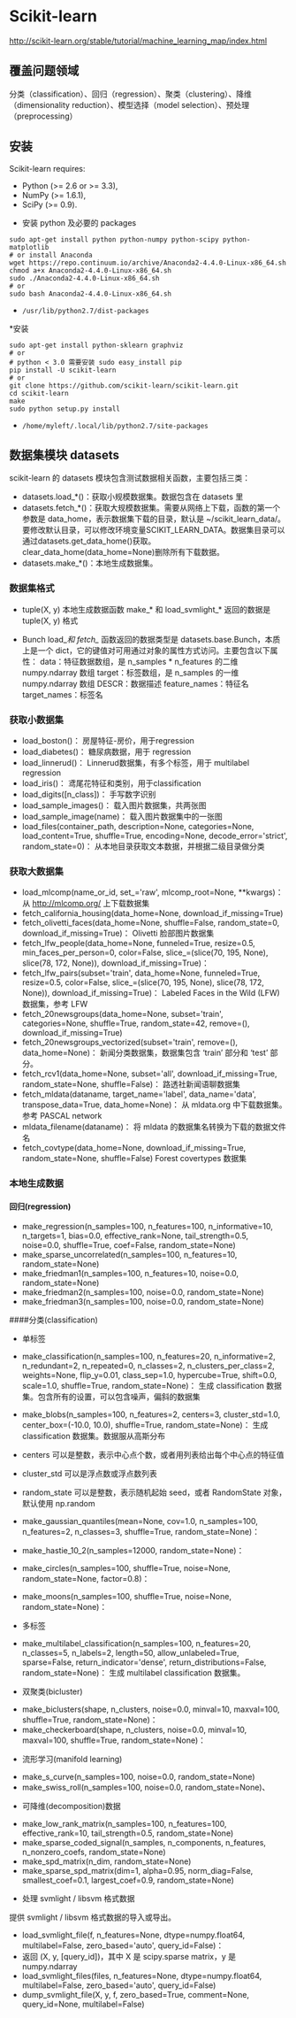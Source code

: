 # Scikit-learn

http://scikit-learn.org/stable/tutorial/machine_learning_map/index.html

## 覆盖问题领域

分类（classification）、回归（regression）、聚类（clustering）、降维（dimensionality reduction）、模型选择（model selection）、预处理（preprocessing）

## 安装

Scikit-learn requires:

- Python (>= 2.6 or >= 3.3),
- NumPy (>= 1.6.1),
- SciPy (>= 0.9).

* 安装 python 及必要的 packages
```shell
sudo apt-get install python python-numpy python-scipy python-matplotlib
# or install Anaconda
wget https://repo.continuum.io/archive/Anaconda2-4.4.0-Linux-x86_64.sh
chmod a+x Anaconda2-4.4.0-Linux-x86_64.sh
sudo ./Anaconda2-4.4.0-Linux-x86_64.sh
# or
sudo bash Anaconda2-4.4.0-Linux-x86_64.sh
```

- `/usr/lib/python2.7/dist-packages`

*安装 
```shell
sudo apt-get install python-sklearn graphviz
# or
# python < 3.0 需要安装 sudo easy_install pip
pip install -U scikit-learn
# or
git clone https://github.com/scikit-learn/scikit-learn.git
cd scikit-learn
make
sudo python setup.py install
```

- `/home/myleft/.local/lib/python2.7/site-packages`

## 数据集模块 datasets

scikit-learn 的 datasets 模块包含测试数据相关函数，主要包括三类：

- datasets.load_*()：获取小规模数据集。数据包含在 datasets 里
- datasets.fetch_*()：获取大规模数据集。需要从网络上下载，函数的第一个参数是 data_home，表示数据集下载的目录，默认是 ~/scikit_learn_data/。要修改默认目录，可以修改环境变量SCIKIT_LEARN_DATA。数据集目录可以通过datasets.get_data_home()获取。clear_data_home(data_home=None)删除所有下载数据。
- datasets.make_*()：本地生成数据集。

### 数据集格式

- tuple(X, y)
    本地生成数据函数 make_* 和 load_svmlight_* 返回的数据是 tuple(X, y) 格式

- Bunch
    load_*和 fetch_* 函数返回的数据类型是 datasets.base.Bunch，本质上是一个 dict，它的键值对可用通过对象的属性方式访问。主要包含以下属性：
        data：特征数据数组，是 n_samples * n_features 的二维 numpy.ndarray 数组
        target：标签数组，是 n_samples 的一维 numpy.ndarray 数组
        DESCR：数据描述
        feature_names：特征名
        target_names：标签名

### 获取小数据集

- load_boston()：
    房屋特征-房价，用于regression
- load_diabetes()：
    糖尿病数据，用于 regression
- load_linnerud()：
    Linnerud数据集，有多个标签，用于 multilabel regression
- load_iris()：
    鸢尾花特征和类别，用于classification
- load_digits([n_class])：
    手写数字识别
- load_sample_images()：
    载入图片数据集，共两张图
- load_sample_image(name)：
    载入图片数据集中的一张图
- load_files(container_path, description=None, categories=None, load_content=True, shuffle=True, encoding=None, decode_error='strict', random_state=0)：
    从本地目录获取文本数据，并根据二级目录做分类

### 获取大数据集

- load_mlcomp(name_or_id, set_='raw', mlcomp_root=None, **kwargs)：
    从 http://mlcomp.org/ 上下载数据集
- fetch_california_housing(data_home=None, download_if_missing=True)
- fetch_olivetti_faces(data_home=None, shuffle=False, random_state=0, download_if_missing=True)：
    Olivetti 脸部图片数据集
- fetch_lfw_people(data_home=None, funneled=True, resize=0.5, min_faces_per_person=0, color=False, slice_=(slice(70, 195, None), slice(78, 172, None)), download_if_missing=True)：
- fetch_lfw_pairs(subset='train', data_home=None, funneled=True, resize=0.5, color=False, slice_=(slice(70, 195, None), slice(78, 172, None)), download_if_missing=True)：
    Labeled Faces in the Wild (LFW) 数据集，参考 LFW
- fetch_20newsgroups(data_home=None, subset='train', categories=None, shuffle=True, random_state=42, remove=(), download_if_missing=True)
- fetch_20newsgroups_vectorized(subset='train', remove=(), data_home=None)：
    新闻分类数据集，数据集包含 ‘train’ 部分和 ‘test’ 部分。
- fetch_rcv1(data_home=None, subset='all', download_if_missing=True, random_state=None, shuffle=False)：
    路透社新闻语聊数据集
- fetch_mldata(dataname, target_name='label', data_name='data', transpose_data=True, data_home=None)：
    从 mldata.org 中下载数据集。参考 PASCAL network
- mldata_filename(dataname)：
    将 mldata 的数据集名转换为下载的数据文件名
- fetch_covtype(data_home=None, download_if_missing=True, random_state=None, shuffle=False)
    Forest covertypes 数据集

### 本地生成数据

#### 回归(regression)

- make_regression(n_samples=100, n_features=100, n_informative=10, n_targets=1, bias=0.0, effective_rank=None, tail_strength=0.5, noise=0.0, shuffle=True, coef=False, random_state=None)
- make_sparse_uncorrelated(n_samples=100, n_features=10, random_state=None)
- make_friedman1(n_samples=100, n_features=10, noise=0.0, random_state=None)
- make_friedman2(n_samples=100, noise=0.0, random_state=None)
- make_friedman3(n_samples=100, noise=0.0, random_state=None)

####分类(classification)

* 单标签

- make_classification(n_samples=100, n_features=20, n_informative=2, n_redundant=2, n_repeated=0, n_classes=2, n_clusters_per_class=2, weights=None, flip_y=0.01, class_sep=1.0, hypercube=True, shift=0.0, scale=1.0, shuffle=True, random_state=None)：
    生成 classification 数据集。包含所有的设置，可以包含噪声，偏斜的数据集
- make_blobs(n_samples=100, n_features=2, centers=3, cluster_std=1.0, center_box=(-10.0, 10.0), shuffle=True, random_state=None)：
    生成 classification 数据集。数据服从高斯分布
- centers 可以是整数，表示中心点个数，或者用列表给出每个中心点的特征值
- cluster_std 可以是浮点数或浮点数列表
- random_state 可以是整数，表示随机起始 seed，或者 RandomState 对象，默认使用 np.random
- make_gaussian_quantiles(mean=None, cov=1.0, n_samples=100, n_features=2, n_classes=3, shuffle=True, random_state=None)：
- make_hastie_10_2(n_samples=12000, random_state=None)：
- make_circles(n_samples=100, shuffle=True, noise=None, random_state=None, factor=0.8)：

- make_moons(n_samples=100, shuffle=True, noise=None, random_state=None)：

* 多标签

- make_multilabel_classification(n_samples=100, n_features=20, n_classes=5, n_labels=2, length=50, allow_unlabeled=True, sparse=False, return_indicator='dense', return_distributions=False, random_state=None)：
    生成 multilabel classification 数据集。

* 双聚类(bicluster)

- make_biclusters(shape, n_clusters, noise=0.0, minval=10, maxval=100, shuffle=True, random_state=None)：
- make_checkerboard(shape, n_clusters, noise=0.0, minval=10, maxval=100, shuffle=True, random_state=None)：

* 流形学习(manifold learning)

- make_s_curve(n_samples=100, noise=0.0, random_state=None)
- make_swiss_roll(n_samples=100, noise=0.0, random_state=None)、

* 可降维(decomposition)数据

- make_low_rank_matrix(n_samples=100, n_features=100, effective_rank=10, tail_strength=0.5, random_state=None)
- make_sparse_coded_signal(n_samples, n_components, n_features, n_nonzero_coefs, random_state=None)
- make_spd_matrix(n_dim, random_state=None)
- make_sparse_spd_matrix(dim=1, alpha=0.95, norm_diag=False, smallest_coef=0.1, largest_coef=0.9, random_state=None)

* 处理 svmlight / libsvm 格式数据

提供 svmlight / libsvm 格式数据的导入或导出。

- load_svmlight_file(f, n_features=None, dtype=numpy.float64, multilabel=False, zero_based='auto', query_id=False)：
- 返回 (X, y, [query_id])，其中 X 是 scipy.sparse matrix，y 是 numpy.ndarray
- load_svmlight_files(files, n_features=None, dtype=numpy.float64, multilabel=False, zero_based='auto', query_id=False)
- dump_svmlight_file(X, y, f, zero_based=True, comment=None, query_id=None, multilabel=False)

